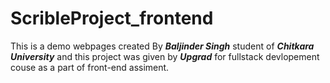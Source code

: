 # ScribleProject_frontend
This is a demo webpages created By _**Baljinder Singh**_ student of **_Chitkara University_** and this project was given by **_Upgrad_** for fullstack devlopement couse as a part of front-end assiment.
